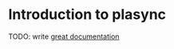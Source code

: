 # Introduction to plasync

TODO: write [great documentation](http://jacobian.org/writing/what-to-write/)
